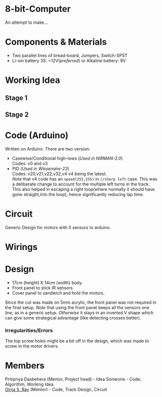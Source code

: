 # 8-bit-Computer
An attempt to make...
# Components & Materials

- Two parallel lines of bread-board, Jumpers, Switch-SPST
- Li-ion battery 3S: ~12V(_preferred_)  or Alkaline battery: 9V

# Working Idea
## Stage 1
## Stage 2
# Code (Arduino)
Written on Arduino. There are two version: 
- Casewise/Conditional high-lows (_Used in NIRMAN-2.0_)  
    Codes: v0 and v3   
- PID (_Used in Wissenaire-23_)  
    Codes: v20,v21,v22,v32,v4
    v4 being the latest.  
    _Note_  that v4 code has an `speed(255,255)` in `//sharp left` case. This was a deliberate change to account for the multiple left turns in the track. This also helped in escaping a right loop(where normally it should have gone straight,into the loop); hence significantly reducing lap time.
# Circuit
Generic Design for motors with 5 sensors to arduino.
# Wirings

# Design
- 17cm (height) X 14cm (width) body.
- Front panel to stick IR sensors
- Cover panel to sandwich and hold the motors.

Since the cut was made on 5mm acrylic, the front panel was not required in the final setup. _Note_ that using the front panel keeps all the sensors one line, as in a generic setup. _Otherwise_ it stays in an inverted V shape which can give some strategical advantage (like detecting crosses better).
### Irregularities/Errors 
The top screw holes might be a bit off in the design, which was made to screw in the motor drivers.
# Members
Pritipriya Dasbehera (Mentor, Project head) - Idea
Someone - Code, Algorithm, Working Idea  
[Girija S. Ray](https://github.com/Alpha3125) (Mentor) - Code, Track Design, Circuit  
